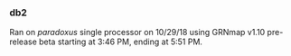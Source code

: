 ### db2
Ran on _paradoxus_ single processor on 10/29/18 using GRNmap v1.10 pre-release beta starting at 3:46 PM, ending at 5:51 PM.
